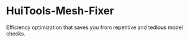 # HuiTools-Mesh-Fixer
Efficiency optimization that saves you from repetitive and tedious model checks. 
